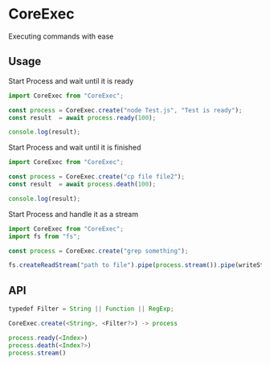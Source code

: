 # CoreExec
Executing commands with ease

## Usage
Start Process and wait until it is ready
```js
import CoreExec from "CoreExec";

const process = CoreExec.create("node Test.js", "Test is ready");
const result  = await process.ready(100);

console.log(result);
```
Start Process and wait until it is finished
```js
import CoreExec from "CoreExec";

const process = CoreExec.create("cp file file2");
const result  = await process.death(100);

console.log(result);
```
Start Process and handle it as a stream
```js
import CoreExec from "CoreExec";
import fs from "fs";

const process = CoreExec.create("grep something");

fs.createReadStream("path to file").pipe(process.stream()).pipe(writeStream);
```

## API

```js
typedef Filter = String || Function || RegExp;

CoreExec.create(<String>, <Filter?>) -> process

process.ready(<Index>)
process.death(<Index?>)
process.stream()
```
